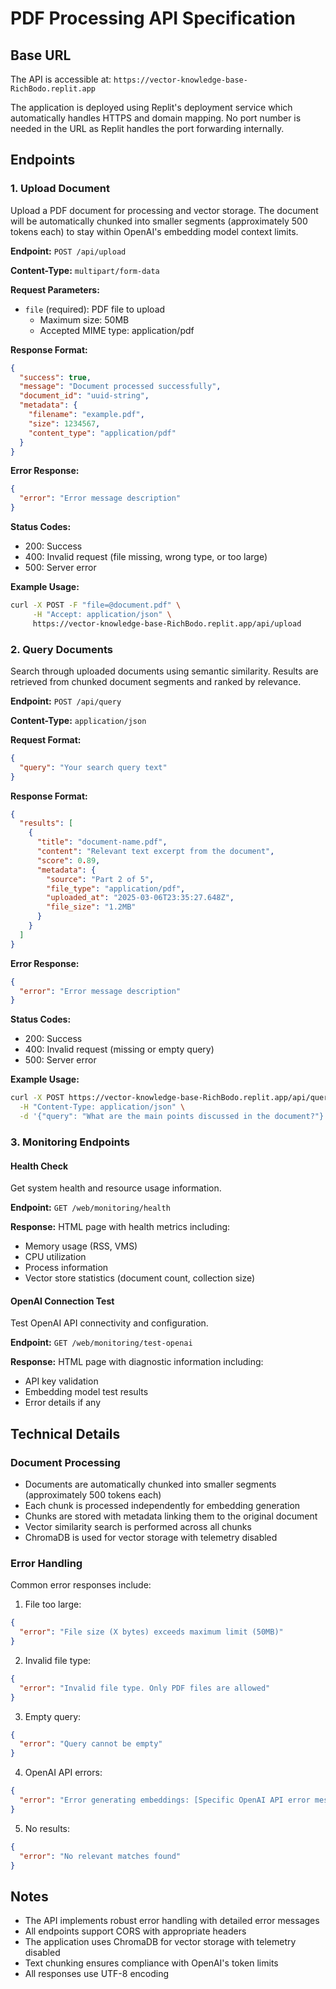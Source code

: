 # PDF Processing API Specification

## Base URL
The API is accessible at: `https://vector-knowledge-base-RichBodo.replit.app`

The application is deployed using Replit's deployment service which automatically handles HTTPS and domain mapping. No port number is needed in the URL as Replit handles the port forwarding internally.

## Endpoints

### 1. Upload Document
Upload a PDF document for processing and vector storage. The document will be automatically chunked into smaller segments (approximately 500 tokens each) to stay within OpenAI's embedding model context limits.

**Endpoint:** `POST /api/upload`

**Content-Type:** `multipart/form-data`

**Request Parameters:**
- `file` (required): PDF file to upload
  - Maximum size: 50MB
  - Accepted MIME type: application/pdf

**Response Format:**
```json
{
  "success": true,
  "message": "Document processed successfully",
  "document_id": "uuid-string",
  "metadata": {
    "filename": "example.pdf",
    "size": 1234567,
    "content_type": "application/pdf"
  }
}
```

**Error Response:**
```json
{
  "error": "Error message description"
}
```

**Status Codes:**
- 200: Success
- 400: Invalid request (file missing, wrong type, or too large)
- 500: Server error

**Example Usage:**
```bash
curl -X POST -F "file=@document.pdf" \
     -H "Accept: application/json" \
     https://vector-knowledge-base-RichBodo.replit.app/api/upload
```

### 2. Query Documents
Search through uploaded documents using semantic similarity. Results are retrieved from chunked document segments and ranked by relevance.

**Endpoint:** `POST /api/query`

**Content-Type:** `application/json`

**Request Format:**
```json
{
  "query": "Your search query text"
}
```

**Response Format:**
```json
{
  "results": [
    {
      "title": "document-name.pdf",
      "content": "Relevant text excerpt from the document",
      "score": 0.89,
      "metadata": {
        "source": "Part 2 of 5",
        "file_type": "application/pdf",
        "uploaded_at": "2025-03-06T23:35:27.648Z",
        "file_size": "1.2MB"
      }
    }
  ]
}
```

**Error Response:**
```json
{
  "error": "Error message description"
}
```

**Status Codes:**
- 200: Success
- 400: Invalid request (missing or empty query)
- 500: Server error

**Example Usage:**
```bash
curl -X POST https://vector-knowledge-base-RichBodo.replit.app/api/query \
  -H "Content-Type: application/json" \
  -d '{"query": "What are the main points discussed in the document?"}'
```

### 3. Monitoring Endpoints

#### Health Check
Get system health and resource usage information.

**Endpoint:** `GET /web/monitoring/health`

**Response:** HTML page with health metrics including:
- Memory usage (RSS, VMS)
- CPU utilization
- Process information
- Vector store statistics (document count, collection size)

#### OpenAI Connection Test
Test OpenAI API connectivity and configuration.

**Endpoint:** `GET /web/monitoring/test-openai`

**Response:** HTML page with diagnostic information including:
- API key validation
- Embedding model test results
- Error details if any

## Technical Details

### Document Processing
- Documents are automatically chunked into smaller segments (approximately 500 tokens each)
- Each chunk is processed independently for embedding generation
- Chunks are stored with metadata linking them to the original document
- Vector similarity search is performed across all chunks
- ChromaDB is used for vector storage with telemetry disabled

### Error Handling

Common error responses include:

1. File too large:
```json
{
  "error": "File size (X bytes) exceeds maximum limit (50MB)"
}
```

2. Invalid file type:
```json
{
  "error": "Invalid file type. Only PDF files are allowed"
}
```

3. Empty query:
```json
{
  "error": "Query cannot be empty"
}
```

4. OpenAI API errors:
```json
{
  "error": "Error generating embeddings: [Specific OpenAI API error message]"
}
```

5. No results:
```json
{
  "error": "No relevant matches found"
}
```

## Notes
- The API implements robust error handling with detailed error messages
- All endpoints support CORS with appropriate headers
- The application uses ChromaDB for vector storage with telemetry disabled
- Text chunking ensures compliance with OpenAI's token limits
- All responses use UTF-8 encoding